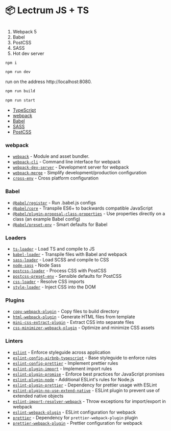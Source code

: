 # 📦 Lectrum JS + TS 


## 

1. Webpack 5
2. Babel
3. PostCSS
4. SASS
5. Hot dev server


```bash
npm i
```


```bash
npm run dev
```

run on the address http://localhost:8080.



```bash
npm run build
```


```bash
npm run start
```


- [TypeScript](https://www.typescriptlang.org/)
- [webpack](https://webpack.js.org/)
- [Babel](https://babeljs.io/)
- [SASS](https://sass-lang.com/)
- [PostCSS](https://postcss.org/)


### webpack

- [`webpack`](https://github.com/webpack/webpack) - Module and asset bundler.
- [`webpack-cli`](https://github.com/webpack/webpack-cli) - Command line interface for webpack
- [`webpack-dev-server`](https://github.com/webpack/webpack-dev-server) - Development server for webpack
- [`webpack-merge`](https://github.com/survivejs/webpack-merge) - Simplify development/production configuration
- [`cross-env`](https://github.com/kentcdodds/cross-env) - Cross platform configuration

### Babel

- [`@babel/register`](https://www.npmjs.com/package/@babel/register) - Run .babel.js configs
- [`@babel/core`](https://www.npmjs.com/package/@babel/core) - Transpile ES6+ to backwards compatible JavaScript
- [`@babel/plugin-proposal-class-properties`](https://babeljs.io/docs/en/babel-plugin-proposal-class-properties) - Use properties directly on a class (an example Babel config)
- [`@babel/preset-env`](https://babeljs.io/docs/en/babel-preset-env) - Smart defaults for Babel

### Loaders

- [`ts-loader`](https://github.com/TypeStrong/ts-loader) - Load TS and compile to JS
- [`babel-loader`](https://webpack.js.org/loaders/babel-loader/) - Transpile files with Babel and webpack
- [`sass-loader`](https://webpack.js.org/loaders/sass-loader/) - Load SCSS and compile to CSS
- [`node-sass`](https://github.com/sass/node-sass) - Node Sass
- [`postcss-loader`](https://webpack.js.org/loaders/postcss-loader/) - Process CSS with PostCSS
- [`postcss-preset-env`](https://www.npmjs.com/package/postcss-preset-env) - Sensible defaults for PostCSS
- [`css-loader`](https://webpack.js.org/loaders/css-loader/) - Resolve CSS imports
- [`style-loader`](https://webpack.js.org/loaders/style-loader/) - Inject CSS into the DOM

### Plugins

- [`copy-webpack-plugin`](https://github.com/webpack-contrib/copy-webpack-plugin) - Copy files to build directory
- [`html-webpack-plugin`](https://github.com/jantimon/html-webpack-plugin) - Generate HTML files from template
- [`mini-css-extract-plugin`](https://github.com/webpack-contrib/mini-css-extract-plugin) - Extract CSS into separate files
- [`css-minimizer-webpack-plugin`](https://webpack.js.org/plugins/css-minimizer-webpack-plugin/) - Optimize and minimize CSS assets

### Linters

- [`eslint`](https://github.com/eslint/eslint) - Enforce styleguide across application
- [`eslint-config-airbnb-typescript`](https://github.com/iamturns/eslint-config-airbnb-typescript) - Base styleguide to enforce rules
- [`eslint-config-prettier`](https://github.com/prettier/eslint-config-prettier) - Implement prettier rules
- [`eslint-plugin-import`](https://github.com/benmosher/eslint-plugin-import) - Implement import rules
- [`eslint-plugin-promise`](https://github.com/xjamundx/eslint-plugin-promise) - Enforce best practices for JavaScript promises
- [`eslint-plugin-node`](https://github.com/mysticatea/eslint-plugin-node) - Additional ESLint's rules for Node.js
- [`eslint-plugin-prettier`](https://github.com/prettier/eslint-plugin-prettier) - Dependency for prettier usage with ESLint
- [`eslint-plugin-no-use-extend-native`](https://github.com/dustinspecker/eslint-plugin-no-use-extend-native) - ESLint plugin to prevent use of extended native objects
- [`eslint-import-resolver-webpack`](https://github.com/benmosher/eslint-plugin-import/tree/master/resolvers/webpack) - Throw exceptions for import/export in webpack
- [`eslint-webpack-plugin`](https://github.com/webpack-contrib/eslint-webpack-plugin) - ESLint configuration for webpack
- [`prettier`](https://github.com/prettier/prettier) - Dependency for `prettier-webpack-plugin` plugin
- [`prettier-webpack-plugin`](https://github.com/hawkins/prettier-webpack-plugin) - Prettier configuration for webpack



